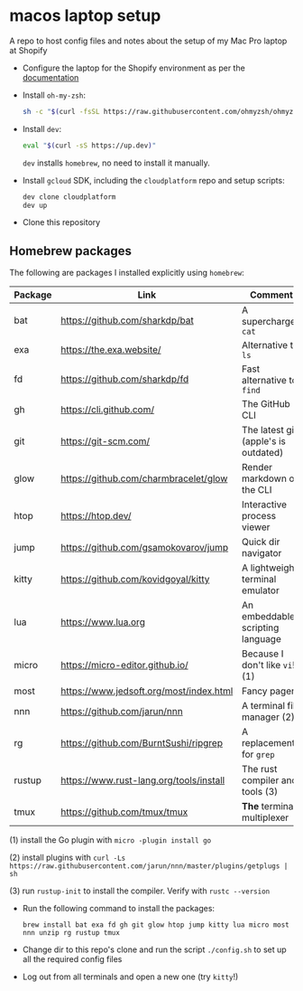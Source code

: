# macos laptop setup

A repo to host config files and notes about the setup of my Mac Pro laptop at Shopify

* Configure the laptop for the Shopify environment as per the [documentation](https://vault.shopify.io/pages/1859-MacOS-and-Setup)

* Install `oh-my-zsh`:
  ```sh
  sh -c "$(curl -fsSL https://raw.githubusercontent.com/ohmyzsh/ohmyzsh/master/tools/install.sh)"
  ```

* Install `dev`:
  ```sh
  eval "$(curl -sS https://up.dev)"
  ```

  `dev` installs `homebrew`, no need to install it manually.

* Install `gcloud` SDK, including the `cloudplatform` repo and setup scripts:
  ```sh
  dev clone cloudplatform
  dev up
  ```

* Clone this repository


## Homebrew packages

The following are packages I installed explicitly using `homebrew`:


| Package  | Link      | Comment    |
|----------|-----------|------------|
| bat      | https://github.com/sharkdp/bat  | A supercharged `cat` |
| exa      | https://the.exa.website/  | Alternative to `ls` |
| fd       | https://github.com/sharkdp/fd | Fast alternative to `find` |
| gh       | https://cli.github.com/ | The GitHub CLI |
| git      | https://git-scm.com/ | The latest git (apple's is outdated) |
| glow     | https://github.com/charmbracelet/glow | Render markdown on the CLI |
| htop     | https://htop.dev/ | Interactive process viewer |
| jump     | https://github.com/gsamokovarov/jump | Quick dir navigator |
| kitty    | https://github.com/kovidgoyal/kitty | A lightweight terminal emulator |
| lua      | https://www.lua.org | An embeddable scripting language |
| micro    | https://micro-editor.github.io/ | Because I don't like `vi`! (1)|
| most     | https://www.jedsoft.org/most/index.html | Fancy pager |
| nnn      | https://github.com/jarun/nnn | A terminal file manager (2)|
| rg       | https://github.com/BurntSushi/ripgrep | A replacement for `grep` |
| rustup   | https://www.rust-lang.org/tools/install| The rust compiler and tools (3) |
| tmux     | https://github.com/tmux/tmux | **The** terminal multiplexer |

(1) install the Go plugin with
`micro -plugin install go`
  
(2) install plugins with 
`curl -Ls https://raw.githubusercontent.com/jarun/nnn/master/plugins/getplugs | sh`

(3) run `rustup-init` to install the compiler. Verify with `rustc --version`


* Run the following command to install the packages:
  ```
  brew install bat exa fd gh git glow htop jump kitty lua micro most nnn unzip rg rustup tmux
  ```

* Change dir to this repo's clone and run the script `./config.sh` to set up all the required config files

* Log out from all terminals and open a new one (try `kitty`!)
